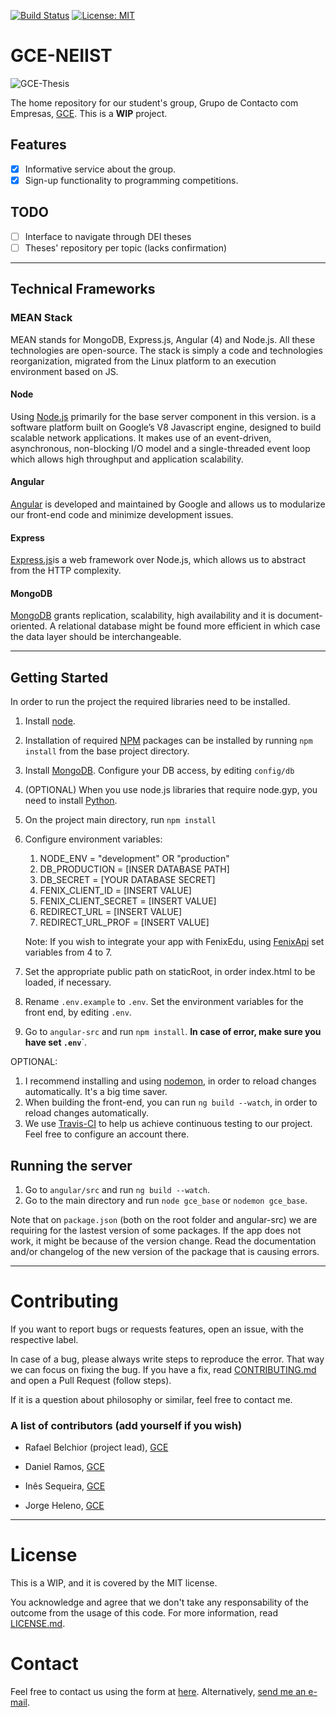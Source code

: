 [![Build Status](https://travis-ci.com/RafaelAPB/GCE-NEIIST.svg?token=XFiDrRAqvqphcoasyH7N&branch=master)](https://travis-ci.com/RafaelAPB/GCE-NEIIST)
[![License: MIT](https://img.shields.io/badge/License-MIT-green.svg)](https://opensource.org/licenses/MIT)

# GCE-NEIIST
![GCE-Thesis][logo]

[logo]: https://groups.ist.utl.pt/~gce-neiist.daemon/assets/gce.png "GCE-Thesis"
The home repository for our student's group, Grupo de Contacto com Empresas, [GCE][GCE]. 
This is a **WIP** project.

## Features
- [X] Informative service about the group.
- [X] Sign-up functionality to programming competitions.

## TODO
- [ ] Interface to navigate through DEI theses
- [ ] Theses' repository per topic (lacks confirmation)

---
####
## Technical Frameworks

### MEAN Stack
MEAN stands for MongoDB, Express.js, Angular (4) and Node.js. All these technologies are open-source. The stack is simply a code and technologies reorganization, migrated from the Linux platform to an execution environment based on JS.

#### Node 

Using [Node.js][node] primarily for the base server component in this version.  is a software platform built on Google’s V8 Javascript engine, designed to build scalable network applications. It makes use of an event-driven, asynchronous, non-blocking I/O model and a single-threaded event loop which allows high throughput and application scalability.

#### Angular

[Angular][angular] is developed and maintained by Google and allows us to modularize our front-end code and minimize development issues.

#### Express

[Express.js][express]is a web framework over Node.js, which allows us to abstract from the HTTP complexity.

#### MongoDB

[MongoDB][mon] grants replication, scalability, high availability and it is document-oriented. A relational database might be found more efficient in which case the data 
layer should be interchangeable.

---

####
## Getting Started

In order to run the project the required libraries need to be installed.

1. Install [node][node].
2. Installation of required [NPM][npm] packages can be installed by running ```npm install``` from the base project directory.
3. Install [MongoDB][mon]. Configure your DB access, by editing ``config/db``
4. (OPTIONAL) When you use node.js libraries that require node.gyp, you need to install [Python][python].
5. On the project main directory, run ```npm install```
6. Configure environment variables:
    1. NODE_ENV = "development" OR "production"
    2. DB_PRODUCTION = [INSER DATABASE PATH]
    2. DB_SECRET = [YOUR DATABASE SECRET]
    3. FENIX_CLIENT_ID = [INSERT VALUE]
    4. FENIX_CLIENT_SECRET = [INSERT VALUE]
    5. REDIRECT_URL = [INSERT VALUE]
    6. REDIRECT_URL_PROF = [INSERT VALUE]
    
    Note: If you wish to integrate your app with FenixEdu, using [FenixApi][Fenix] set variables from 4 to 7.
   
7. Set the appropriate public path on staticRoot, in order index.html to be loaded, if necessary.
8. Rename ``.env.example`` to ``.env``. Set the environment variables for the front end, by editing ``.env``.
9. Go to ``angular-src`` and run ``npm install``. **In case of error, make sure you have set ``.env``**`.

OPTIONAL:
1. I recommend installing and using [nodemon][nodemon], in order to reload changes automatically. It's a big time saver.
2. When building the front-end, you can run ``ng build --watch``, in order to reload changes automatically.
3. We use [Travis-CI][travis] to help us achieve continuous testing to our project. Feel free to configure an account there.

## Running the server
1. Go to ``angular/src`` and run ```ng build --watch```. 
2. Go to the main directory and run ``node gce_base`` or ``nodemon gce_base``.

Note that on ``package.json`` (both on the root folder and angular-src)
we are requiring for the lastest version of some packages. If the app does not work, it might be because of 
the version change. Read the documentation and/or changelog of the new version of the package that is causing errors.  

---
#####
# Contributing
If you want to report bugs or requests features, open an issue, with the respective label.

In case of a bug, please always write steps to reproduce the error. That way we can focus on fixing the bug. If you have a fix, read [CONTRIBUTING.md][contributing] and open a Pull Request (follow steps). 

If it is a question about philosophy or similar, feel free to contact me.

### A list of contributors (add yourself if you wish)

+ Rafael Belchior (project lead), [GCE][GCE]

+ Daniel Ramos, [GCE][GCE]

+ Inês Sequeira, [GCE][GCE]

+ Jorge Heleno, [GCE][GCE]

---

# License
This is a WIP, and it is covered by the MIT license. 

You acknowledge and agree that we don't take any responsability of the outcome 
from the usage of this code.
For more information, read [LICENSE.md][license].

# Contact
Feel free to contact us using the form at <a href="https://groups.ist.utl.pt/gce-neiist/">here</a>.
Alternatively, <a href="mailto:rafael.belchior@tecnico.ulisboa.pt?Subject=Hello%20again" target="_top">send me an e-mail</a>.

[fenix]: http://fenixedu.org/dev/api/
[python]: https://www.python.org/
[GCE]: https://groups.ist.utl.pt/gce-neiist/
[node]: http://nodejs.org/
[angular]: https://angular.io/
[express]: https://expressjs.com/
[mon]: http://www.mongodb.org/
[npm]: https://npmjs.org/
[travis]: https://travis-ci.org/
[contributing]: https://github.com/RafaelAPB/GCE-Thesis/blob/master/CONTRIBUTING.md
[license]: https://github.com/RafaelAPB/GCE-Thesis/blob/master/LICENSE.md
[nodemon]: https://nodemon.io/
